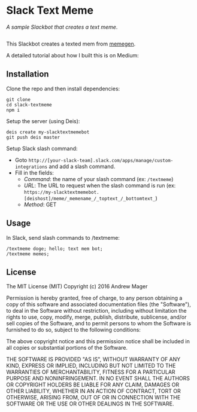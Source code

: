 # Slack Text Meme

_A sample Slackbot that creates a text meme_.

![]()

This Slackbot creates a texted mem from [memegen](http://memegen.link).

A detailed tutorial about how I built this is on Medium: []()

## Installation

Clone the repo and then install dependencies:

    git clone 
    cd slack-textmeme
    npm i


Setup the server (using Deis):

    deis create my-slacktextmemebot
    git push deis master


Setup Slack slash command:

* Goto `http://[your-slack-team].slack.com/apps/manage/custom-integrations` and add a slash command.
* Fill in the fields:
  * _Command_: the name of your slash command (ex: `/textmeme`)
  * _URL_: The URL to request when the slash command is run (ex: `https://my-slacktextmemebot.[deishost]/meme/_memename_/_toptext_/_bottomtext_`)
  * _Method_: GET




## Usage

In Slack, send slash commands to /textmeme:

    /textmeme doge; hello; text mem bot;
    /textmeme memes;


## License

The MIT License (MIT)
Copyright (c) 2016 Andrew Mager

Permission is hereby granted, free of charge, to any person obtaining a copy of this software and associated documentation files (the "Software"), to deal in the Software without restriction, including without limitation the rights to use, copy, modify, merge, publish, distribute, sublicense, and/or sell copies of the Software, and to permit persons to whom the Software is furnished to do so, subject to the following conditions:

The above copyright notice and this permission notice shall be included in all copies or substantial portions of the Software.

THE SOFTWARE IS PROVIDED "AS IS", WITHOUT WARRANTY OF ANY KIND, EXPRESS OR IMPLIED, INCLUDING BUT NOT LIMITED TO THE WARRANTIES OF MERCHANTABILITY, FITNESS FOR A PARTICULAR PURPOSE AND NONINFRINGEMENT. IN NO EVENT SHALL THE AUTHORS OR COPYRIGHT HOLDERS BE LIABLE FOR ANY CLAIM, DAMAGES OR OTHER LIABILITY, WHETHER IN AN ACTION OF CONTRACT, TORT OR OTHERWISE, ARISING FROM, OUT OF OR IN CONNECTION WITH THE SOFTWARE OR THE USE OR OTHER DEALINGS IN THE SOFTWARE.
